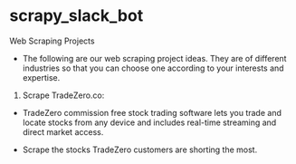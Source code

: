 # scrapy_slack_bot

Web Scraping Projects
 - The following are our web scraping project ideas. They are of different industries so that you can choose one according to your interests and expertise. 


1. Scrape TradeZero.co:
 - TradeZero commission free stock trading software lets you trade and locate stocks from any device and includes real-time streaming and direct market access.
 
- Scrape the stocks TradeZero customers are shorting the most.
